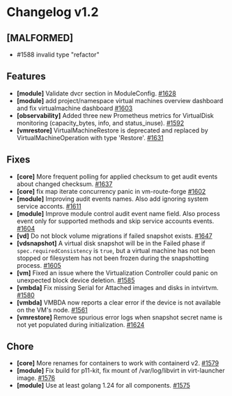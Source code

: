# Changelog v1.2

## [MALFORMED]


 - #1588 invalid type "refactor"

## Features


 - **[module]** Validate dvcr section in ModuleConfig. [#1628](https://github.com/deckhouse/virtualization/pull/1628)
 - **[module]** add project/namespace virtual machines overview dashboard and fix virtualmachine dashboard [#1603](https://github.com/deckhouse/virtualization/pull/1603)
 - **[observability]** Added three new Prometheus metrics for VirtualDisk monitoring (capacity_bytes, info, and status_inuse). [#1592](https://github.com/deckhouse/virtualization/pull/1592)
 - **[vmrestore]** VirtualMachineRestore is deprecated and replaced by VirtualMachineOperation with type 'Restore'. [#1631](https://github.com/deckhouse/virtualization/pull/1631)

## Fixes


 - **[core]** More frequent polling for applied checksum to get audit events about changed checksum. [#1637](https://github.com/deckhouse/virtualization/pull/1637)
 - **[core]** fix map iterate concurrency panic in vm-route-forge [#1602](https://github.com/deckhouse/virtualization/pull/1602)
 - **[module]** Improving audit events names. Also add ignoring system service acconts. [#1611](https://github.com/deckhouse/virtualization/pull/1611)
 - **[module]** Improve module control audit event name field. Also process event only for supported methods and skip  service accounts events. [#1604](https://github.com/deckhouse/virtualization/pull/1604)
 - **[vd]** Do not block volume migrations if failed snapshot exists. [#1647](https://github.com/deckhouse/virtualization/pull/1647)
 - **[vdsnapshot]** A virtual disk snapshot will be in the Failed phase if `spec.requiredConsistency` is `true`, but a virtual machine has not been stopped or filesystem has not been frozen during the snapshotting process. [#1605](https://github.com/deckhouse/virtualization/pull/1605)
 - **[vm]** Fixed an issue where the Virtualization Controller could panic on unexpected block device deletion. [#1585](https://github.com/deckhouse/virtualization/pull/1585)
 - **[vmbda]** Fix missing Serial for Attached images and disks in intvirtvm. [#1580](https://github.com/deckhouse/virtualization/pull/1580)
 - **[vmbda]** VMBDA now reports a clear error if the device is not available on the VM's node. [#1561](https://github.com/deckhouse/virtualization/pull/1561)
 - **[vmrestore]** Remove spurious error logs when snapshot secret name is not yet populated during initialization. [#1624](https://github.com/deckhouse/virtualization/pull/1624)

## Chore


 - **[core]** More renames for containers to work with containerd v2. [#1579](https://github.com/deckhouse/virtualization/pull/1579)
 - **[module]** Fix build for p11-kit, fix mount of /var/log/libvirt in virt-launcher image. [#1576](https://github.com/deckhouse/virtualization/pull/1576)
 - **[module]** Use at least golang 1.24 for all components. [#1575](https://github.com/deckhouse/virtualization/pull/1575)

